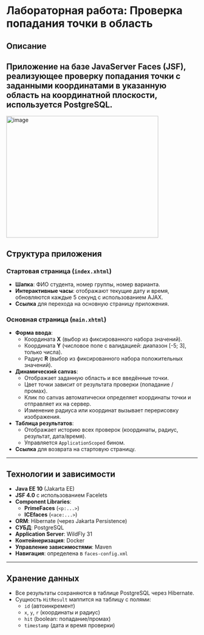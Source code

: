 # Лабораторная работа: Проверка попадания точки в область

## Описание
Приложение на базе **JavaServer Faces (JSF)**, реализующее проверку попадания точки с заданными координатами в указанную область на координатной плоскости,
используется **PostgreSQL**.
---

<img width="400" height="320" alt="image" src="https://github.com/user-attachments/assets/0866ce48-3ddf-40de-a31f-92bd03f15b43" />


## Структура приложения

### Стартовая страница (`index.xhtml`)
- **Шапка**: ФИО студента, номер группы, номер варианта.
- **Интерактивные часы**: отображают текущие дату и время, обновляются каждые 5 секунд с использованием AJAX.
- **Ссылка** для перехода на основную страницу приложения.

### Основная страница (`main.xhtml`)
- **Форма ввода**:
  - Координата **X** (выбор из фиксированного набора значений).
  - Координата **Y** (числовое поле с валидацией: диапазон [-5; 3], только числа).
  - Радиус **R** (выбор из фиксированного набора положительных значений).
- **Динамический canvas**:
  - Отображает заданную область и все введённые точки.
  - Цвет точки зависит от результата проверки (попадание / промах).
  - Клик по canvas автоматически определяет координаты точки и отправляет их на сервер.
  - Изменение радиуса или координат вызывает перерисовку изображения.
- **Таблица результатов**:
  - Отображает историю всех проверок (координаты, радиус, результат, дата/время).
  - Управляется `ApplicationScoped` бином.
- **Ссылка** для возврата на стартовую страницу.

---

## Технологии и зависимости

- **Java EE 10** (Jakarta EE)
- **JSF 4.0** с использованием Facelets
- **Component Libraries**:
  - **PrimeFaces** (`<p:...>`)
  - **ICEfaces** (`<ace:...>`)
- **ORM**: Hibernate (через Jakarta Persistence)
- **СУБД**: PostgreSQL
- **Application Server**: WildFly 31
- **Контейнеризация**: Docker 
- **Управление зависимостями**: Maven
- **Навигация**: определена в `faces-config.xml`

---
## Хранение данных

- Все результаты сохраняются в таблице PostgreSQL через Hibernate.
- Сущность `HitResult` маппится на таблицу с полями:
  - `id` (автоинкремент)
  - `x`, `y`, `r` (координаты и радиус)
  - `hit` (boolean: попадание/промах)
  - `timestamp` (дата и время проверки)

